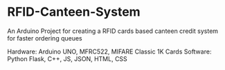 # RFID-Canteen-System
An Arduino Project for creating a RFID cards based canteen credit system for faster ordering queues

Hardware: Arduino UNO, MFRC522, MIFARE Classic 1K Cards
Software: Python Flask, C++, JS, JSON, HTML, CSS
